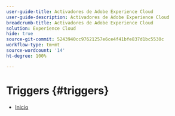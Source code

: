 ```yaml
---
user-guide-title: Activadores de Adobe Experience Cloud
user-guide-description: Activadores de Adobe Experience Cloud
breadcrumb-title: Activadores de Adobe Experience Cloud
solution: Experience Cloud
hide: true
source-git-commit: 5243940cc97621257e6ce4f41bfe837d1bc5530c
workflow-type: tm+mt
source-wordcount: '14'
ht-degree: 100%

---
```


# Triggers {#triggers}

* [Inicio](home.md)
